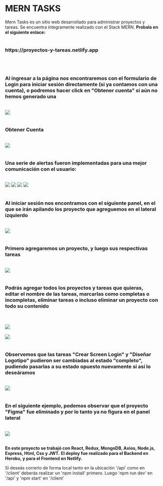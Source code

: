 
# MERN TASKS


Mern Tasks es un sitio web desarrollado para administrar proyectos y tareas. Se encuentra íntegramente realizado con el Stack MERN.
<strong>Probala en el siguiente enlace:</strong>
</br>
</br>
<h3>https://proyectos-y-tareas.netlify.app</h3>
</br>
</br>
<h3>Al ingresar a la página nos encontraremos con el formulario de Login para iniciar sesión directamente (si ya contamos con una cuenta), o podremos hacer click en "Obtener cuenta" si aún no hemos generado una</h3>
</br>
<img src= "https://raw.githubusercontent.com/JairoPonti/mernTasks/main/client/src/ScreenShots/img0.PNG"/>
</br>
</br>

<h3>Obtener Cuenta</h3>
</br>
<img src= "https://raw.githubusercontent.com/JairoPonti/mernTasks/main/client/src/ScreenShots/img6.PNG"/>
</br>
</br>

<h3>Una serie de alertas fueron implementadas para una mejor comunicación con el usuario:</h3>
</br>
<img src= "https://raw.githubusercontent.com/JairoPonti/mernTasks/main/client/src/ScreenShots/img7.PNG"/>
<img src= "https://raw.githubusercontent.com/JairoPonti/mernTasks/main/client/src/ScreenShots/img8.PNG"/>
<img src= "https://raw.githubusercontent.com/JairoPonti/mernTasks/main/client/src/ScreenShots/img9.PNG"/>
<img src= "https://raw.githubusercontent.com/JairoPonti/mernTasks/main/client/src/ScreenShots/img10.PNG"/>
</br>
</br>

<h3>Al iniciar sesión nos encontramos con el siguiente panel, en el que se irán apilando los proyecto que agreguemos en el lateral izquierdo</h3>
</br>
<img src= "https://raw.githubusercontent.com/JairoPonti/mernTasks/main/client/src/ScreenShots/img1.PNG"/>
</br>
</br>

<h3>Primero agregaremos un proyecto, y luego sus respectivas tareas</h3>
</br>
<img src=  "https://raw.githubusercontent.com/JairoPonti/mernTasks/main/client/src/ScreenShots/img2.PNG"/>
</br>
</br>

<h3>Podrás agregar todos los proyectos y tareas que quieras, editar el nombre de las tareas, marcarlas como completas o incompletas, eliminar tareas o incluso eliminar un proyecto con todo su contenido</h3>
</br>
</br>
<img src= "https://raw.githubusercontent.com/JairoPonti/mernTasks/main/client/src/ScreenShots/img11.PNG"/>
</br>
</br>
<img src= "https://raw.githubusercontent.com/JairoPonti/mernTasks/main/client/src/ScreenShots/img3.PNG"/>
</br>
</br>

<h3>Observemos que las tareas "Crear Screen Login" y "Diseñar Logotipo" pudieron ser cambiadas al estado "completo", pudiendo pasarlas a su estado opuesto nuevamente si así lo deseáramos</h3>
</br>
<img src= "https://raw.githubusercontent.com/JairoPonti/mernTasks/main/client/src/ScreenShots/img4.PNG"/>
</br>
</br>

<h3>En el siguiente ejemplo, podemos observar que el proyecto "Figma" fue eliminado y por lo tanto ya no figura en el panel lateral</h3>
</br>
<img src=  "https://raw.githubusercontent.com/JairoPonti/mernTasks/main/client/src/ScreenShots/img5.PNG"/>
</br>
</br>

<strong>En este proyecto se trabajó con React, Redux, MongoDB, Axios, Node.js, Express, Html, Css y  JWT.</strong>
<strong>El deploy fue realizado para el Backend en Heroku, y para el Frontend en Netlify.</strong>

Si deseás correrlo de forma local tanto en la ubicación '/api' como en '/client' deberás realizar un 'npm install' primero. Luego 'npm run dev' en '/api' y 'npm start' en '/client'
